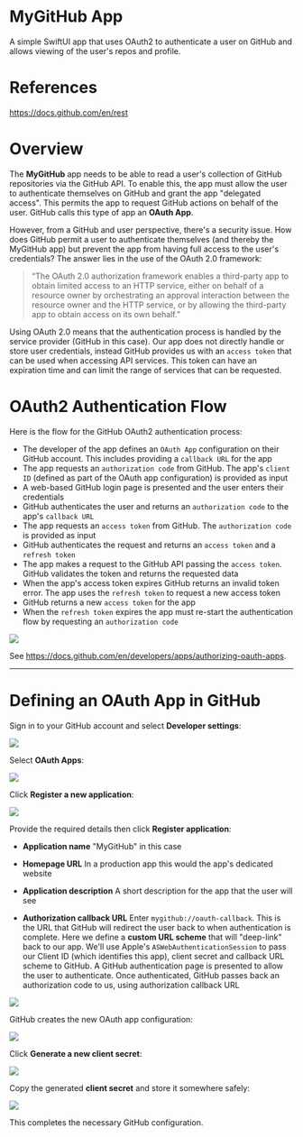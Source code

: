 # MyGitHub App

A simple SwiftUI app that uses OAuth2 to authenticate a user on GitHub and allows viewing of the user's repos and profile.

# References

https://docs.github.com/en/rest

# Overview

The **MyGitHub** app needs to be able to read a user's collection of GitHub repositories via the GitHub API. To enable this, the app must allow the user to authenticate 
themselves on GitHub and grant the app "delegated access". This permits the app to request GitHub actions on behalf of the user. GitHub calls this type of app an **OAuth App**.

However, from a GitHub and user perspective, there's a security issue. How does GitHub permit a user to authenticate themselves (and thereby the MyGitHub app) but
prevent the app from having full access to the user's credentials? The answer lies in the use of the OAuth 2.0 framework:

> “The OAuth 2.0 authorization framework enables a third-party app to obtain limited access to an HTTP service, either on behalf of a resource owner by orchestrating an approval interaction between the resource owner and the HTTP service, or by allowing the third-party app to obtain access on its own behalf.”

Using OAuth 2.0 means that the authentication process is handled by the service provider (GitHub in this case). Our app does not directly handle or store user credentials, instead
GitHub provides us with an `access token` that can be used when accessing API services. This token can have an expiration time and can limit the range of services that can be requested.

# OAuth2 Authentication Flow

Here is the flow for the GitHub OAuth2 authentication process:

- The developer of the app defines an `OAuth App` configuration on their GitHub account. This includes providing a `callback URL` for the app
- The app requests an `authorization code` from GitHub. The app's `client ID` (defined as part of the OAuth app configuration) is provided as input
- A web-based GitHub login page is presented and the user enters their credentials
- GitHub authenticates the user and returns an `authorization code` to the app's `callback URL`
- The app requests an `access token` from GitHub. The `authorization code` is provided as input
- GitHub authenticates the request and returns an `access token` and a `refresh token`
- The app makes a request to the GitHub API passing the `access token`. GitHub validates the token and returns the requested data
- When the app's access token expires GitHub returns an invalid token error. The app uses the `refresh token` to request a new access token
- GitHub returns a new `access token` for the app
- When the `refresh token` expires the app must re-start the authentication flow by requesting an `authorization code`

![](./readme-assets/OAuthGitHubApp0.png)

See https://docs.github.com/en/developers/apps/authorizing-oauth-apps.

---

# Defining an OAuth App in GitHub

Sign in to your GitHub account and select **Developer settings**:

![](./readme-assets/OAuthGitHubApp1.png)

Select **OAuth Apps**:

![](./readme-assets/OAuthGitHubApp2.png)

Click **Register a new application**:

![](./readme-assets/OAuthGitHubApp3.png)

Provide the required details then click **Register application**:
- **Application name**
"MyGitHub" in this case

- **Homepage URL**
In a production app this would the app's dedicated website 

- **Application description**
A short description for the app that the user will see

- **Authorization callback URL**
Enter `mygithub://oauth-callback`.
This is the URL that GitHub will redirect the user back to when authentication is complete. Here we define a **custom URL scheme** that will "deep-link" back to our app. 
We'll use Apple's `ASWebAuthenticationSession` to pass our Client ID (which identifies this app), client secret and callback URL scheme to GitHub. A GitHub authentication page is presented to allow the user to authenticate. Once authenticated, GitHub passes back an authorization code to us, using authorization callback URL

![](./readme-assets/OAuthGitHubApp4.png)

GitHub creates the new OAuth app configuration:

![](./readme-assets/OAuthGitHubApp5.png)


Click **Generate a new client secret**:

![](./readme-assets/OAuthGitHubApp6.png)

Copy the generated **client secret** and store it somewhere safely:

![](./readme-assets/OAuthGitHubApp7.png)

This completes the necessary GitHub configuration. 
